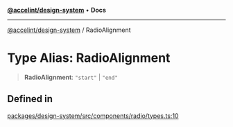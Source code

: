 [**@accelint/design-system**](../README.md) • **Docs**

***

[@accelint/design-system](../README.md) / RadioAlignment

# Type Alias: RadioAlignment

> **RadioAlignment**: `"start"` \| `"end"`

## Defined in

[packages/design-system/src/components/radio/types.ts:10](https://github.com/gohypergiant/standard-toolkit/blob/258694cea8ed8bbd956b3cf5da47c2c9debcf127/packages/design-system/src/components/radio/types.ts#L10)
